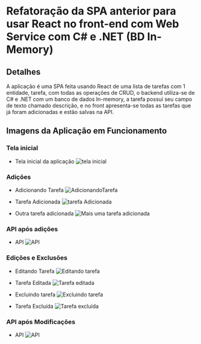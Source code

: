 # Refatoração da SPA anterior para usar React no front-end com Web Service com C# e .NET (BD In-Memory)

## Detalhes

A aplicação é uma SPA feita usando React de uma lista de tarefas com 1 entidade, tarefa, com todas as operações de CRUD, o backend utiliza-se de C# e .NET com um banco de dados In-memory, a tarefa possui seu campo de texto chamado descrição, e no front apresenta-se todas as tarefas que já foram adicionadas e estão salvas na API.

## Imagens da Aplicação em Funcionamento

### Tela inicial

* Tela inicial da aplicação
![tela inicial](https://i.imgur.com/3nmD3wp.png)

### Adições

* Adicionando Tarefa
![AdicionandoTarefa](https://i.imgur.com/nSnTnGw.png)

* Tarefa Adicionada
![tarefa Adicionada](https://i.imgur.com/lN5JQh3.png)

* Outra tarefa adicionada
![Mais uma tarefa adicionada](https://i.imgur.com/ywiFPrq.png)

### API após adições

* API
![API](https://i.imgur.com/pffKjdS.png)

### Edições e Exclusões

* Editando Tarefa
![Editando tarefa](https://i.imgur.com/t6J6KpK.png)

* Tarefa Editada
![Tarefa editada](https://i.imgur.com/cVhrfZP.png)

* Excluindo tarefa
![Excluindo tarefa](https://i.imgur.com/7bos4Tx.png)

* Tarefa Excluída
![Tarefa excluída](https://i.imgur.com/YrbGkcV.png)

### API após Modificações

* API
![API](https://i.imgur.com/YwaexyH.png)

